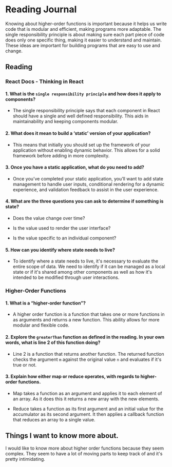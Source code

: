 # Reading Journal

Knowing about higher-order functions is important because it helps us write code that is modular and efficient, making programs more adaptable. The single responsibility principle is about making sure each part piece of code does only one specific thing, making it easier to understand and maintain. These ideas are important for building programs that are easy to use and change.

## Reading

### React Docs - Thinking in React

#### 1. What is the `single responsibility principle` and how does it apply to components?

- The single responsibility principle says that each component in React should have a single and well defined responsibility. This aids in maintainability and keeping components modular.

#### 2. What does it mean to build a ‘static’ version of your application?

- This means that initially you should set up the framework of your application without enabling dynamic behavior. This allows for a solid framework before adding in more complexity.

#### 3. Once you have a static application, what do you need to add?

- Once you’ve completed your static application, you’ll want to add state management to handle user inputs, conditional rendering for a dynamic experience, and validation feedback to assist in the user experience.

#### 4. What are the three questions you can ask to determine if something is state?

- Does the value change over time?

- Is the value used to render the user interface?

- Is the value specific to an individual component?

#### 5. How can you identify where state needs to live?

- To identify where a state needs to live, it's necessary to evaluate the entire scope of data. We need to identify if it can be managed as a local state or if it's shared among other components as well as how it's intended to be modified through user interactions.

### Higher-Order Functions

#### 1. What is a “higher-order function”?

- A higher order function is a function that takes one or more functions in as arguments and returns a new function. This ability allows for more modular and flexible code.

#### 2. Explore the `greaterThan` function as defined in the reading. In your own words, what is line 2 of this function doing?

- Line 2 is a function that returns another function. The returned function checks the argument `m` against the original value `n` and evaluates if it's true or not.

#### 3. Explain how either map or reduce operates, with regards to higher-order functions.

- Map takes a function as an argument and applies it to each element of an array. As it does this it returns a new array with the new elements.

- Reduce takes a function as its first argument and an initial value for the accumulator as its second argument. It then applies a callback function that reduces an array to a single value.

## Things I want to know more about.

I would like to know more about higher order functions because they seem complex. They seem to have a lot of moving parts to keep track of and it's pretty intimidating.
